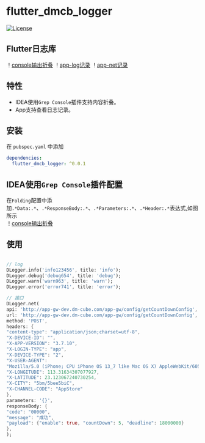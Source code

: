 # flutter_dmcb_logger
[![License](https://img.shields.io/github/license/mashape/apistatus.svg)](https://github.com/zenganiu/flutter_dmcb_logger)
## **Flutter日志库**
！[console输出折叠](./doc/example_1.png)
！[app-log记录](./doc/example_2.png)
！[app-net记录](./doc/example_3.png)

## 特性
* IDEA使用`Grep Console`插件支持内容折叠。
* App支持查看日志记录。

## 安装
在 `pubspec.yaml` 中添加
```yaml
dependencies:
  flutter_dmcb_logger: ^0.0.1
```

## IDEA使用`Grep Console`插件配置
在`Folding`配置中添加`.*Data:.*`、`.*ResponseBody:.*`、`.*Parameters:.*`、`.*Header:.*`表达式,如图所示
<br>
！[console输出折叠](./doc/console_fold.png)


## 使用
```dart

// log
DLogger.info('info123456', title: 'info');
DLogger.debug('debug654', title: 'debug');
DLogger.warn('warn963', title: 'warn');
DLogger.error('error741', title: 'error');

// 接口
DLogger.net(
api: 'http://app-gw-dev.dm-cube.com/app-gw/config/getCountDownConfig',
url: 'http://app-gw-dev.dm-cube.com/app-gw/config/getCountDownConfig',
method: 'POST',
headers: {
"content-type": "application/json;charset=utf-8",
"X-DEVICE-ID": "",
"X-APP-VERSION": "3.7.10",
"X-LOGIN-TYPE": "app",
"X-DEVICE-TYPE": "2",
"X-USER-AGENT":
"Mozilla/5.0 (iPhone; CPU iPhone OS 13_7 like Mac OS X) AppleWebKit/605.1.15 (KHTML, like Gecko) Mobile/15E148",
"X-LONGITUDE": 113.31634307077927,
"X-LATITUDE": 23.123067240730254,
"X-CITY": "5bm/5bee5biC",
"X-CHANNEL-CODE": "AppStore"
},
parameters: '{}',
responseBody: {
"code": "00000",
"message": "成功",
"payload": {"enable": true, "countDown": 5, "deadline": 18000000}
},
);
                    
```
